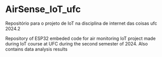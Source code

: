# AirSense_IoT_ufc
Repositório para o projeto de IoT na disciplina de internet das coisas ufc 2024.2

Repository of ESP32 embeded code for air monitoring IoT project
made during IoT course at UFC during the second semester of 2024.
Also contains data analysis results
